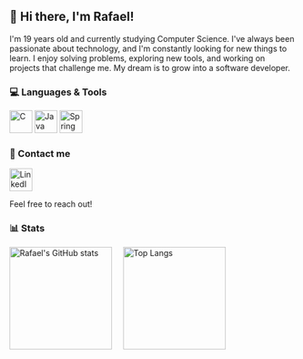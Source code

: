 ## 👋 Hi there, I'm Rafael!

I'm 19 years old and currently studying Computer Science.
I've always been passionate about technology, and I'm constantly looking for new things to learn.
I enjoy solving problems, exploring new tools, and working on projects that challenge me.
My dream is to grow into a software developer.

### 💻 Languages & Tools

<p align="left">
  <img src="https://cdn.jsdelivr.net/gh/devicons/devicon/icons/c/c-original.svg" alt="C" width="40" height="40"/>
  <img src="https://cdn.jsdelivr.net/gh/devicons/devicon/icons/java/java-original.svg" alt="Java" width="40" height="40"/>
  <img src="https://cdn.jsdelivr.net/gh/devicons/devicon/icons/spring/spring-original.svg" alt="Spring" width="40" height="40"/>
</p>

### 📨 Contact me

<a href="https://www.linkedin.com/in/rafael-tomaz-graciano" target="_blank">
  <img src="https://cdn.jsdelivr.net/gh/devicons/devicon/icons/linkedin/linkedin-original.svg" alt="LinkedIn" width="40" height="40"/>
</a>  

Feel free to reach out!

### 📊 Stats

<div style="display: flex; gap: 20px; align-items: flex-start;">
  <a href="https://github.com/anuraghazra/github-readme-stats" target="_blank">
    <img src="https://github-readme-stats.vercel.app/api?username=RafaelTomazGraciano&show_icons=true&theme=react" alt="Rafael's GitHub stats" style="height: 180px;"/>
  </a>
  <a href="https://github.com/anuraghazra/github-readme-stats" target="_blank">
    <img src="https://github-readme-stats.vercel.app/api/top-langs/?username=RafaelTomazGraciano&layout=compact&theme=react" alt="Top Langs" style="height: 180px; object-fit: contain;"/>
  </a>
</div>

